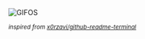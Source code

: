 <div align="justify">
<picture>
    <source media="(prefers-color-scheme: dark)" srcset="https://i.ibb.co/2RjMpjL/output-gif.gif">
    <source media="(prefers-color-scheme: light)" srcset="https://i.ibb.co/2RjMpjL/output-gif.gif">
    <img alt="GIFOS" src="https://i.ibb.co/2RjMpjL/output-gif.gif">
</picture>

<sub><i>inspired from [x0rzavi/github-readme-terminal](https://github.com/x0rzavi/github-readme-terminal)</i></sub>

</div>

<!-- Image deletion URL: https://ibb.co/MKR1JRj/295d88d1b9a9975eeeafe56f92cbf711 -->